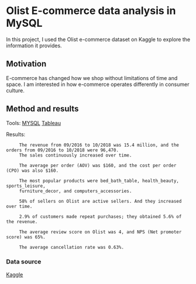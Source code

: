 # Olist E-commerce data analysis in MySQL

In this project, I used the Olist e-commerce dataset on Kaggle to explore the information it provides.

## Motivation

E-commerce has changed how we shop without limitations of time and space. I am interested in how e-commerce operates differently in consumer culture. 

## Method and results

Tools: [MYSQL](https://github.com/ming-shan-lu/Olist/blob/main/Olist.sql) [Tableau](https://public.tableau.com/app/profile/ming.shan.lu/viz/OlistE-commercePerformanceDashboard/Olist_dashboard)
 
Results:


         The revenue from 09/2016 to 10/2018 was 15.4 million, and the orders from 09/2016 to 10/2018 were 96,470.
         The sales continuously increased over time.
         
         The average per order (AOV) was $160, and the cost per order (CPO) was also $160.
         
         The most popular products were bed_bath_table, health_beauty, sports_leisure, 
         furniture_decor, and computers_accessories.
         
         58% of sellers on Olist are active sellers. And they increased over time.
         
         2.9% of customers made repeat purchases; they obtained 5.6% of the revenue.
         
         The average review score on Olist was 4, and NPS (Net promoter score) was 65%.
         
         The average cancellation rate was 0.63%.
                                                                                      

### Data source
[Kaggle](https://www.kaggle.com/datasets/olistbr/brazilian-ecommerce)
